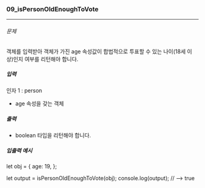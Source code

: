 ### 09_isPersonOldEnoughToVote

***

###### 문제 

객체를 입력받아 객체가 가진 age 속성값이 합법적으로 투표할 수 있는 나이(18세 이상)인지 여부를 리턴해야 합니다.

##### 입력

인자 1 : person
- age 속성을 갖는 객체

##### 출력

- boolean 타입을 리턴해야 합니다.

##### 입출력 예시

let obj = {
  age: 19,
};

let output = isPersonOldEnoughToVote(obj);
console.log(output); // --> true